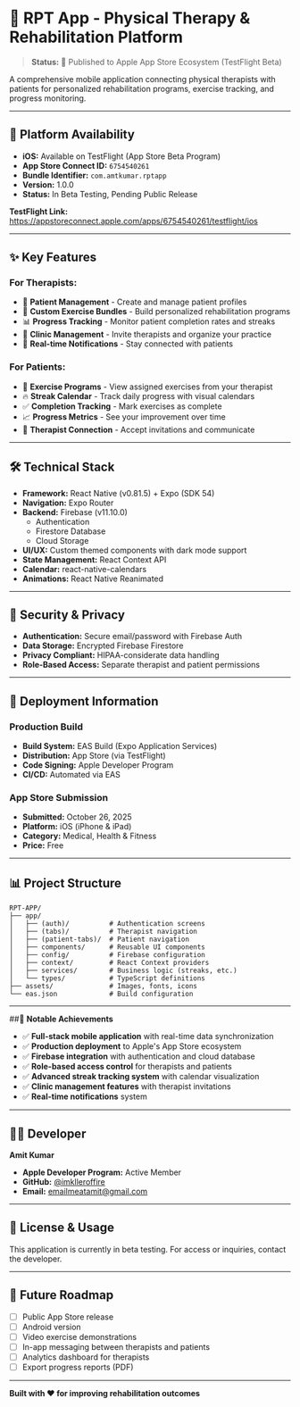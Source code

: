 # 🏥 RPT App - Physical Therapy & Rehabilitation Platform

> **Status:** 🚀 Published to Apple App Store Ecosystem (TestFlight Beta)

A comprehensive mobile application connecting physical therapists with patients for personalized rehabilitation programs, exercise tracking, and progress monitoring.

---

## 📱 **Platform Availability**

- **iOS:** Available on TestFlight (App Store Beta Program)
- **App Store Connect ID:** `6754540261`
- **Bundle Identifier:** `com.amtkumar.rptapp`
- **Version:** 1.0.0
- **Status:** In Beta Testing, Pending Public Release

**TestFlight Link:** https://appstoreconnect.apple.com/apps/6754540261/testflight/ios

---

## ✨ **Key Features**

### For Therapists:
- 👥 **Patient Management** - Create and manage patient profiles
- 💪 **Custom Exercise Bundles** - Build personalized rehabilitation programs
- 📊 **Progress Tracking** - Monitor patient completion rates and streaks
- 🏥 **Clinic Management** - Invite therapists and organize your practice
- 📧 **Real-time Notifications** - Stay connected with patients

### For Patients:
- 📱 **Exercise Programs** - View assigned exercises from your therapist
- 🔥 **Streak Calendar** - Track daily progress with visual calendars
- ✅ **Completion Tracking** - Mark exercises as complete
- 📈 **Progress Metrics** - See your improvement over time
- 🔔 **Therapist Connection** - Accept invitations and communicate

---

## 🛠️ **Technical Stack**

- **Framework:** React Native (v0.81.5) + Expo (SDK 54)
- **Navigation:** Expo Router
- **Backend:** Firebase (v11.10.0)
  - Authentication
  - Firestore Database
  - Cloud Storage
- **UI/UX:** Custom themed components with dark mode support
- **State Management:** React Context API
- **Calendar:** react-native-calendars
- **Animations:** React Native Reanimated

---

## 🔐 **Security & Privacy**

- **Authentication:** Secure email/password with Firebase Auth
- **Data Storage:** Encrypted Firebase Firestore
- **Privacy Compliant:** HIPAA-considerate data handling
- **Role-Based Access:** Separate therapist and patient permissions

---

## 🚀 **Deployment Information**

### **Production Build**
- **Build System:** EAS Build (Expo Application Services)
- **Distribution:** App Store (via TestFlight)
- **Code Signing:** Apple Developer Program
- **CI/CD:** Automated via EAS

### **App Store Submission**
- **Submitted:** October 26, 2025
- **Platform:** iOS (iPhone & iPad)
- **Category:** Medical, Health & Fitness
- **Price:** Free

---

## 📊 **Project Structure**

```
RPT-APP/
├── app/
│   ├── (auth)/          # Authentication screens
│   ├── (tabs)/          # Therapist navigation
│   ├── (patient-tabs)/  # Patient navigation
│   ├── components/      # Reusable UI components
│   ├── config/          # Firebase configuration
│   ├── context/         # React Context providers
│   ├── services/        # Business logic (streaks, etc.)
│   └── types/           # TypeScript definitions
├── assets/              # Images, fonts, icons
└── eas.json             # Build configuration
```

---

##📝 **Notable Achievements**

- ✅ **Full-stack mobile application** with real-time data synchronization
- ✅ **Production deployment** to Apple's App Store ecosystem
- ✅ **Firebase integration** with authentication and cloud database
- ✅ **Role-based access control** for therapists and patients
- ✅ **Advanced streak tracking system** with calendar visualization
- ✅ **Clinic management features** with therapist invitations
- ✅ **Real-time notifications** system

---

## 👨‍💻 **Developer**

**Amit Kumar**  
- **Apple Developer Program:** Active Member
- **GitHub:** [@imklleroffire](https://github.com/imklleroffire)
- **Email:** emailmeatamit@gmail.com

---

## 📄 **License & Usage**

This application is currently in beta testing. For access or inquiries, contact the developer.

---

## 🎯 **Future Roadmap**

- [ ] Public App Store release
- [ ] Android version
- [ ] Video exercise demonstrations
- [ ] In-app messaging between therapists and patients
- [ ] Analytics dashboard for therapists
- [ ] Export progress reports (PDF)

---

**Built with ❤️ for improving rehabilitation outcomes**
